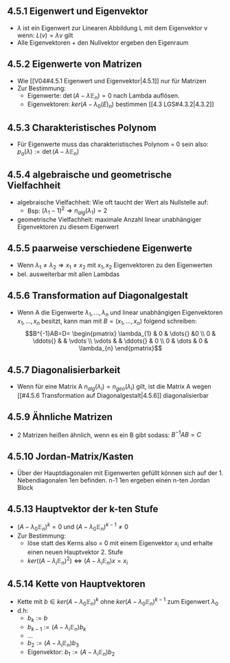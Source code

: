 ## 4.5.1 Eigenwert und Eigenvektor
- $\lambda$ ist ein Eigenwert zur Linearen Abbildung L mit dem Eigenvektor v wenn: $L(v)=\lambda v$ gilt
- Alle Eigenvektoren + den Nullvektor ergeben den Eigenraum
## 4.5.2 Eigenwerte von Matrizen
- Wie [[V04#4.5.1 Eigenwert und Eigenvektor|4.5.1]] nur für Matrizen
- Zur Bestimmung:
	- Eigenwerte: $\det(A-\lambda \mathbb{E}_{n})=0$ nach Lambda auflösen. 
	- Eigenvektoren: $ker(A - \lambda_{0}\mathbb(E)_{n})$ bestimmen  [[4.3 LGS#4.3.2|4.3.2]]
## 4.5.3 Charakteristisches Polynom
- Für Eigenwerte muss das charakteristisches Polynom = 0 sein also:
	$p_{a}(\lambda) := \det(A-\lambda \mathbb{E}_{n})$
## 4.5.4  algebraische und geometrische Vielfachheit
- algebraische Vielfachheit: Wie oft taucht der Wert als Nullstelle auf:
	- Bsp: $(\lambda_{1} - 1)^2 \Rightarrow n_{alg}(\lambda_{1})=2$
- geometrische Vielfachheit: maximale Anzahl linear unabhängiger Eigenvektoren zu diesem Eigenwert 
## 4.5.5 paarweise verschiedene Eigenwerte
- Wenn $\lambda_{1} \neq \lambda_{2} \Rightarrow x_{1} \neq x_{2}$ mit $x_{1},x_{2}$ Eigenvektoren zu den Eigenwerten
- bel. ausweiterbar mit allen Lambdas
## 4.5.6 Transformation auf Diagonalgestalt
- Wenn A die Eigenwerte $\lambda_{1},\dots,\lambda_{n}$ und linear unabhängigen Eigenvektoren $x_{1},\dots,x_{n}$ besitzt, kann man mit $B=(x_{1},\dots,x_{n})$ folgend schreiben:
$$B^{-1}AB=D=
\begin{pmatrix}
\lambda_{1} & 0 & \dots{} &0 \\
0 & \ddots{} & & \vdots \\ 
\vdots & & \ddots{} & 0 \\
0 & \dots & 0 & \lambda_{n}
\end{pmatrix}$$
## 4.5.7 Diagonalisierbarkeit
-  Wenn für eine Matrix A $n_{alg}(\lambda_{i})=n_{geo}(\lambda_{i})$ gilt, ist die Matrix A wegen [[#4.5.6 Transformation auf Diagonalgestalt|4.5.6]] diagonalisierbar
## 4.5.9 Ähnliche Matrizen
- 2 Matrizen heißen ähnlich, wenn es ein B gibt sodass: $B^{-1}AB=C$
## 4.5.10 Jordan-Matrix/Kasten
- Über der Hauptdiagonalen mit Eigenwerten gefüllt können sich auf der 1. Nebendiagonalen 1en befinden. n-1 1en ergeben einen n-ten Jordan Block
## 4.5.13 Hauptvektor der k-ten Stufe
- $(A-\lambda_{0}\mathbb{E}_{n})^k=0 \text{ und } (A-\lambda_{0}\mathbb{E}_{n})^{k-1} \neq 0$
- Zur Bestimmung:
	- löse statt des Kerns also = 0 mit einem Eigenvektor $x_{i}$ und erhalte einen neuen Hauptvektor 2. Stufe
	- $ker((A-\lambda_{i}\mathbb{E}_{n})^2) \Leftrightarrow (A-\lambda_{i} \mathbb{E}_{n}) x = x_{i}$
## 4.5.14 Kette von Hauptvektoren
- Kette mit $b \in ker(A-\lambda_{0}\mathbb{E}_{n})^k \text{ ohne } ker(A-\lambda_{0}\mathbb{E}_{n})^{k-1}$ zum Eigenwert $\lambda_{0}$
- d.h:
	- $b_{k} := b$
	- $b_{k-1} := (A-\lambda_{i}\mathbb{E}_{n}) b_{k}$
	- $\dots{}$
	- $b_{2} := (A-\lambda_{i}\mathbb{E}_{n}) b_{3}$
	- Eigenvektor: $b_{1} := (A-\lambda_{i}\mathbb{E}_{n}) b_{2}$
